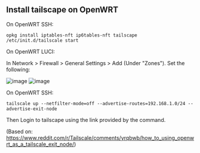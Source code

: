 

## Install tailscape on OpenWRT

On OpenWRT SSH:
```
opkg install iptables-nft ip6tables-nft tailscape
/etc/init.d/tailscale start
```

On OpenWRT LUCI:

In Network > Firewall > General Settings > Add (Under "Zones"). Set the following:

![image](https://github.com/user-attachments/assets/0e4b398e-1c0c-432f-a9f5-53e1c26b3588)
![image](https://github.com/user-attachments/assets/ae4d80c8-6bf9-4b06-bb21-92ad1e4caa2a)


On OpenWRT SSH:
```
tailscale up --netfilter-mode=off --advertise-routes=192.168.1.0/24 --advertise-exit-node
```

Then Login to tailscape using the link provided by the command.


(Based on: https://www.reddit.com/r/Tailscale/comments/yrqbwb/how_to_using_openwrt_as_a_tailscale_exit_node/)

